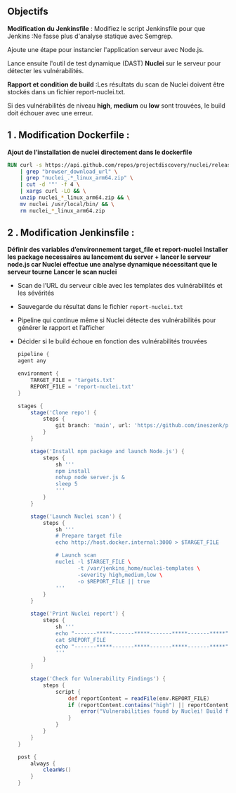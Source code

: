 ## Objectifs


**Modification du Jenkinsfile** : Modifiez le script Jenkinsfile pour que Jenkins :Ne fasse plus d'analyse statique avec Semgrep.

Ajoute une étape pour instancier l'application serveur avec Node.js.

Lance ensuite l'outil de test dynamique (DAST) **Nuclei** sur le serveur pour détecter les vulnérabilités.

**Rapport et condition de build** :Les résultats du scan de Nuclei doivent être stockés dans un fichier report-nuclei.txt.

Si des vulnérabilités de niveau **high**, **medium** ou **low** sont trouvées, le build doit échouer avec une erreur.


## 1 . Modification Dockerfile :

**Ajout de l’installation de nuclei directement dans le dockerfile**  

```dockerfile
RUN curl -s https://api.github.com/repos/projectdiscovery/nuclei/releases/latest \
    | grep "browser_download_url" \
    | grep "nuclei_.*_linux_arm64.zip" \
    | cut -d '"' -f 4 \
    | xargs curl -LO && \
    unzip nuclei_*_linux_arm64.zip && \
    mv nuclei /usr/local/bin/ && \
    rm nuclei_*_linux_arm64.zip
```

## 2 . Modification Jenkinsfile :

**Définir des variables d’environnement target_file et report-nuclei**
**Installer les package necessaires au lancement du server + lancer le serveur node.js car Nuclei effectue une analyse dynamique nécessitant que le serveur tourne**
**Lancer le scan nuclei**
- Scan de l’URL du serveur cible avec les templates des vulnérabilités et les sévérités
- Sauvegarde du résultat dans le fichier `report-nuclei.txt`
- Pipeline qui continue même si Nuclei détecte des vulnérabilités pour générer le rapport et l’afficher
- Décider si le build échoue en fonction des vulnérabilités trouvées



    ```groovy
    pipeline {
    agent any

    environment {
        TARGET_FILE = 'targets.txt'
        REPORT_FILE = 'report-nuclei.txt'
    }

    stages {
        stage('Clone repo') {
            steps {
                git branch: 'main', url: 'https://github.com/ineszenk/pipeline-jenkins'
            }
        }

        stage('Install npm package and launch Node.js') {
            steps {
                sh '''
                npm install
                nohup node server.js &
                sleep 5
                '''
            }
        }

        stage('Launch Nuclei scan') {
            steps {
                sh '''
                # Prepare target file
                echo http://host.docker.internal:3000 > $TARGET_FILE

                # Launch scan
                nuclei -l $TARGET_FILE \
                       -t /var/jenkins_home/nuclei-templates \
                       -severity high,medium,low \
                       -o $REPORT_FILE || true
                '''
            }
        }

        stage('Print Nuclei report') {
            steps {
                sh '''
                echo "-------*****-------*****-------*****-------*****"
                cat $REPORT_FILE
                echo "-------*****-------*****-------*****-------*****"
                '''
            }
        }

        stage('Check for Vulnerability Findings') {
            steps {
                script {
                    def reportContent = readFile(env.REPORT_FILE)
                    if (reportContent.contains("high") || reportContent.contains("medium") || reportContent.contains("low")) {
                        error("Vulnerabilities found by Nuclei! Build failed.")
                    }
                }
            }
        }
    }

    post {
        always {
            cleanWs()
        }
    }

